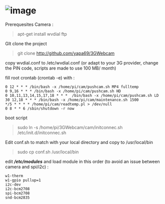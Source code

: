 ![image](http://echartet.birckel.eu/img/logo3GWebcam.png)
========

Prerequesites Camera :

> apt-get install wvdial ftp

GIt clone the project
> git clone http://github.com/yapa69/3GWebcam

copy wvdial.conf to /etc/wvdial.conf (or adapt to your 3G provider, change the PIN code, scripts are made to use 100 MB/ month)

fill root crontab (crontab -e) with :
```cron
0 12 * * * /bin/bash -x /home/pi/cam/pushcam.sh MP4 fulltemp
0 9,16 * * * /bin/bash -x /home/pi/cam/pushcam.sh HD
0 10,11,13,14,15,17,18 * * *  /bin/bash -x /home/pi/cam/pushcam.sh LD
30 12,18 * * * /bin/bash -x /home/pi/cam/maintenance.sh 1500
*/5 * * * * /home/pi/cam/readtemp.pl > /dev/null
0 8 * * 6 /sbin/shutdown -r now
```

boot script
> sudo ln -s /home/pi/3GWebcam/cam/initconnec.sh /etc/init.d/initconnec.sh

Edit conf.sh to match with your local directory and copy to /usr/local/bin
> sudo cp conf.sh /usr/local/bin


edit ***/etc/modules*** and load module in this order (to avoid an issue between camera and spi/i2c) :
```
w1-therm
w1-gpio pullup=1
i2c-dev
i2c-bcm2708
spi-bcm2708
snd-bcm2835
```
